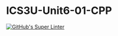# ICS3U-Unit6-01-CPP

[![GitHub's Super Linter](https://github.com/Aidan-Lalonde-Novales/ICS3U-Unit6-01-CPP/workflows/GitHub's%20Super%20Linter/badge.svg)](https://github.com/Aidan-Lalonde-Novales/ICS3U-Unit6-01-CPP/actions)
